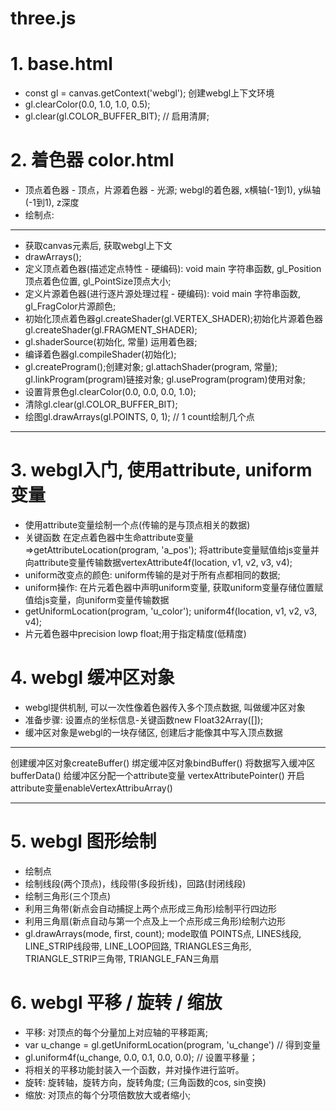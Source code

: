 



# three.js 


# 1. base.html
* const gl = canvas.getContext('webgl'); 创建webgl上下文环境
* gl.clearColor(0.0, 1.0, 1.0, 0.5); 
* gl.clear(gl.COLOR_BUFFER_BIT); // 启用清屏;

# 2. 着色器 color.html
* 顶点着色器 - 顶点，片源着色器 - 光源; webgl的着色器, x横轴(-1到1), y纵轴(-1到1), z深度
* 绘制点: 
*************
* 获取canvas元素后, 获取webgl上下文
* drawArrays();
* 定义顶点着色器(描述定点特性 - 硬编码): void main 字符串函数, gl_Position顶点着色位置, gl_PointSize顶点大小; 
* 定义片源着色器(进行逐片源处理过程 - 硬编码): void main 字符串函数, gl_FragColor片源颜色; 
* 初始化顶点着色器gl.createShader(gl.VERTEX_SHADER);初始化片源着色器gl.createShader(gl.FRAGMENT_SHADER);
* gl.shaderSource(初始化, 常量) 运用着色器;
* 编译着色器gl.compileShader(初始化);
* gl.createProgram();创建对象; gl.attachShader(program, 常量); gl.linkProgram(program)链接对象; gl.useProgram(program)使用对象;
* 设置背景色gl.clearColor(0.0, 0.0, 0.0, 1.0);
* 清除gl.clear(gl.COLOR_BUFFER_BIT);
* 绘图gl.drawArrays(gl.POINTS, 0, 1); // 1 count绘制几个点
*************

# 3. webgl入门, 使用attribute, uniform变量
* 使用attribute变量绘制一个点(传输的是与顶点相关的数据)
* 关键函数 在定点着色器中生命attribute变量=>getAttributeLocation(program, 'a_pos'); 将attribute变量赋值给js变量并向attribute变量传输数据vertexAttribute4f(location, v1, v2, v3, v4);
* uniform改变点的颜色: uniform传输的是对于所有点都相同的数据;
* uniform操作: 在片元着色器中声明uniform变量, 获取uniform变量存储位置赋值给js变量，向uniform变量传输数据
* getUniformLocation(program, 'u_color'); uniform4f(location, v1, v2, v3, v4);
* 片元着色器中precision lowp float;用于指定精度(低精度)


# 4. webgl 缓冲区对象
* webgl提供机制, 可以一次性像着色器传入多个顶点数据, 叫做缓冲区对象
* 准备步骤: 设置点的坐标信息-关键函数new Float32Array([]);
* 缓冲区对象是webgl的一块存储区, 创建后才能像其中写入顶点数据
********************
创建缓冲区对象createBuffer()
绑定缓冲区对象bindBuffer()
将数据写入缓冲区bufferData()
给缓冲区分配一个attribute变量 vertexAttributePointer()
开启attribute变量enableVertexAttribuArray()
********************


# 5. webgl 图形绘制
* 绘制点
* 绘制线段(两个顶点)，线段带(多段折线)，回路(封闭线段)
* 绘制三角形(三个顶点)
* 利用三角带(新点会自动捕捉上两个点形成三角形)绘制平行四边形
* 利用三角扇(新点自动与第一个点及上一个点形成三角形)绘制六边形
* gl.drawArrays(mode, first, count); mode取值 POINTS点, LINES线段, LINE_STRIP线段带, LINE_LOOP回路, TRIANGLES三角形, TRIANGLE_STRIP三角带, TRIANGLE_FAN三角扇


# 6. webgl 平移 / 旋转 / 缩放
* 平移: 对顶点的每个分量加上对应轴的平移距离; 
* var u_change = gl.getUniformLocation(program, 'u_change') // 得到变量
* gl.uniform4f(u_change, 0.0, 0.1, 0.0, 0.0); // 设置平移量；
* 将相关的平移功能封装入一个函数，并对操作进行监听。
* 旋转: 旋转轴，旋转方向，旋转角度; (三角函数的cos, sin变换)
* 缩放: 对顶点的每个分项倍数放大或者缩小;




